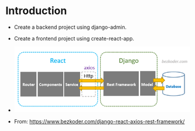 # Introduction

  + Create a backend project using django-admin.

  + Create a frontend project using create-react-app.

  + ![React--Django](./react_django.png)

  + From: https://www.bezkoder.com/django-react-axios-rest-framework/

